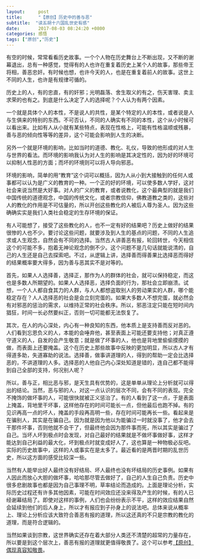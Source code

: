 ```yaml
---
layout:     post
title:      "【原创】历史中的善与恶"
subtitle:  "读五胡十六国乱世史有感"
date:       2017-08-03 08:24:20 +0800
categories: 感悟
tags: ["原创","历史"]
---
```

有空的时候，常常看看历史故事。一个个人物在历史舞台上不断出现，又不断的谢幕退出，总有一种感觉，觉得有的人也许在重复着历史上某个人的故事，那些帝王将相，善恶忠奸。有时候也想，也许今天的人，也是在重复着前人的故事。这世上不同的人生，也许是有规律可循的。

历史上的人，有的忠直，有的奸邪；光明磊落、舍生取义的有之，伤天害理、卖主求荣的也有之。到底是什么决定了人的选择呢？个人认为有两个因素。

一个就是具体个人的本性，不是说人的共性，是某个特定的人的本性，或者说是人与生俱来的特别的东西。不可否认，不同的人确实有不同的本性，这个从小时候可以看出来。比如有人从小就有某些特点，表现在性格上，可能有性格温顺或残暴，善与恶的倾向性等等的差异，这个可能会影响到人生的决断。

另外一个就是环境的影响，比如当时的道德、教化、礼仪，导致的他形成的对人生与世界的看法。而环境的影响我认为对人生的影响是其决定性的，因为好的环境可以抑制人性恶的方面；而坏的环境则可以将人导向邪恶。

环境的影响，简单的用“教育”这个词可以概括，因为人从小到大接触到的任何人或事都可以认为是广义的教育的一种。一个正的好的环境，可以使多数人学好，这对社会来说当然是大好事。对人的广义的教育，或者说教化，这个最典型的就是我们中国传统的道德观念，中国的传统文化，或者宗教信仰，佛教道教之类的，这些对人的教化的作用是不可估量的，所以开创这些教化的人被后人尊为圣人。因为这些确确实实是我们人类社会稳定的生存环境的保证。

有人可能想了，接受了这些教化的人，也不一定有好的结果吧？历史上做好的结果很惨的人也不少。要讨论这些问题，就要涉及到人生的基点的问题，不同的人生追求或人生观念，自然会有不同的选择。当然古人讲善恶有报，轮回转世，今天相信这个的可能不多，抱着无神论观念的倒不少。这个问题不是几句话就能说清的，自己的人生还是自己去探索吧。不过，从逻辑上讲，选择善而得善果比选择恶而得好的结果概率要大得多，因为善与恶其实不是对等的。

首先，如果人人选择善，选择正，那作为人的群体的社会，就可以保持稳定，而这也是多数人所期望的。如果人人选择恶，选择负面的行为，那社会立即崩溃。试想，一个人人都自食其力的人群，与人人都想盗取别人的劳动果实的人群，哪个能稳定存在？人人选择恶的社会是会立刻完蛋的。如果大多数人不想完蛋，就必然会有对邪恶的惩治的需求，以维持正常的社会秩序。所以，邪恶注定只能在短时间内猖狂，时间一长必然要纠正，否则一切可能都无法恢复了。

其次，在人的内心深处，内心有一种良知的东西，他本质上是支持善而反对恶的。人们看到忘恩负义的人，本能的会唾弃他，甚至表面上可能还要支持他；对真正遵守道义的人，自发的会产生敬意；就是做了坏事的人，他也是背地里偷偷摸摸的做，而表面上还要掩盖。这个在历史上那些故事中反映的更加明显，所以古人才有得道多助，失道寡助的说法。选择善，做事讲道理的人，得到的帮助一定会比选择恶的，不讲道理的人多。选择恶的人他自己内心深处知道是错的，连自己都不能得到自己全部的支持，何况别人呢？

所以，善与正，相比恶与邪，是天生具有优势的，这是单单从理论上分析就可以得出的结论。当然，恶与邪的人，对这一点认识的层次不同，会有不同的表现。完全不掩饰的做坏事的人，可能很快就被正义惩治了。有的人看到了这一点，于是表面上掩盖，背地里干坏事，这样他存在的时间可能长一点，但他最后也跑不掉。有的见识再高一点的坏人，掩盖的手段再高明一些，存在时间可能再长一些。看起来是在骗别人，其实是在骗自己。因为就是因为他以为能骗过一时就没事了，他才会去干那件坏事，否则他就不会干了，但最终他会因为那件事而死，所以其实是骗过了自己。当坏人坏到极点时会发现，对自己最好的结果就是不做坏事做好事，这样才能达到自己利益的最大化，坏到极点时就变成好人了，这也算是一种物极必反吧。实际的历史故事中，这样的人或事实在是太多了。最近看的是两晋时期的乱世历史，所以这方面的感受比较深一些。

当然有人能举出好人最终没有好结局、坏人最终也没有坏结局的历史事例。如果有人因此而放心大胆的做坏事，哈哈那尽管去做好了，自己的人生自己负责。历史中很多悲剧故事也都是因为自己事理不明，草率结论而造成的。上面是理论分析，实际历史过程还有许多其他因素，可能在时间效应还没来得及产生的时候，有的人已经谢幕结局了。即使对这样的事例，人们也会纷纷表示不平，这样的效应结果自然会延续到他们的后人身上，所以才有报应到子孙身上的说法吧。总体来说从概率上、理论上分析应该大致符合善恶有报的道理，所以这还真的不只是宗教的教化的道理，而是符合逻辑的。

当然如果谈到宗教，这世界确实还存在着大部分人类还不清楚的超常的力量存在，所以要是到这个层次上，善恶有报的道理就更值得敬畏了。这个可以参考<a href="{{ site.baseurl }}{% post_url thinking/2017-07-29-Supernormal_and_myth %}">【原创】偶现真容知敬畏</a>。
